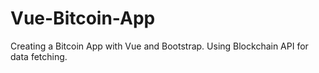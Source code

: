 # Vue-Bitcoin-App
Creating a Bitcoin App with Vue and Bootstrap. Using Blockchain API for data fetching.
